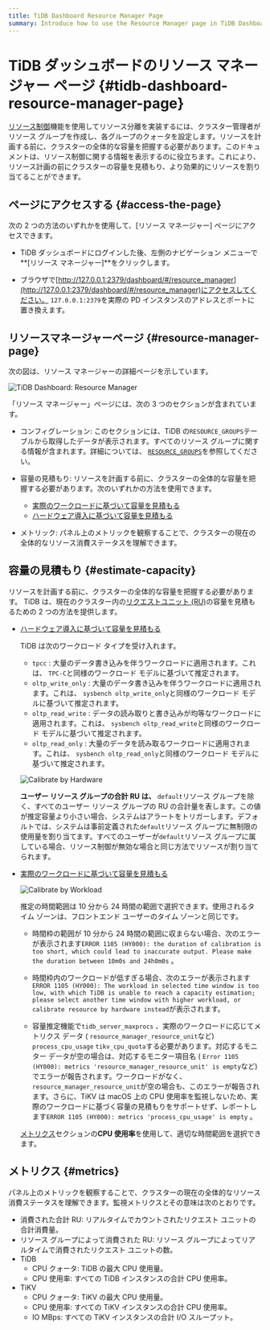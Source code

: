```yaml
---
title: TiDB Dashboard Resource Manager Page
summary: Introduce how to use the Resource Manager page in TiDB Dashboard to view the information about resource control, so you can estimate cluster capacity before resource planning and allocate resources more effectively.
---
```


# TiDB ダッシュボードのリソース マネージャー ページ {#tidb-dashboard-resource-manager-page}

[リソース制御](/tidb-resource-control.md)機能を使用してリソース分離を実装するには、クラスター管理者がリソース グループを作成し、各グループのクォータを設定します。リソースを計画する前に、クラスターの全体的な容量を把握する必要があります。このドキュメントは、リソース制御に関する情報を表示するのに役立ちます。これにより、リソース計画の前にクラスターの容量を見積もり、より効果的にリソースを割り当てることができます。

## ページにアクセスする {#access-the-page}

次の 2 つの方法のいずれかを使用して、[リソース マネージャー] ページにアクセスできます。

-   TiDB ダッシュボードにログインした後、左側のナビゲーション メニューで**[リソース マネージャー]**をクリックします。

-   ブラウザで[http://127.0.0.1:2379/dashboard/#/resource_manager](http://127.0.0.1:2379/dashboard/#/resource_manager)にアクセスしてください。 `127.0.0.1:2379`を実際の PD インスタンスのアドレスとポートに置き換えます。

## リソースマネージャーページ {#resource-manager-page}

次の図は、リソース マネージャーの詳細ページを示しています。

![TiDB Dashboard: Resource Manager](/media/dashboard/dashboard-resource-manager-info.png)

「リソース マネージャー」ページには、次の 3 つのセクションが含まれています。

-   コンフィグレーション: このセクションには、TiDB の`RESOURCE_GROUPS`テーブルから取得したデータが表示されます。すべてのリソース グループに関する情報が含まれます。詳細については、 [`RESOURCE_GROUPS`](/information-schema/information-schema-resource-groups.md)を参照してください。

-   容量の見積もり: リソースを計画する前に、クラスターの全体的な容量を把握する必要があります。次のいずれかの方法を使用できます。

    -   [実際のワークロードに基づいて容量を見積もる](/sql-statements/sql-statement-calibrate-resource.md#estimate-capacity-based-on-actual-workload)
    -   [ハードウェア導入に基づいて容量を見積もる](/sql-statements/sql-statement-calibrate-resource.md#estimate-capacity-based-on-hardware-deployment)

-   メトリック: パネル上のメトリックを観察することで、クラスターの現在の全体的なリソース消費ステータスを理解できます。

## 容量の見積もり {#estimate-capacity}

リソースを計画する前に、クラスターの全体的な容量を把握する必要があります。 TiDB は、現在のクラスター内の[リクエストユニット (RU)](/tidb-resource-control.md#what-is-request-unit-ru#what-is-request-unit-ru)の容量を見積もるための 2 つの方法を提供します。

-   [ハードウェア導入に基づいて容量を見積もる](/sql-statements/sql-statement-calibrate-resource.md#estimate-capacity-based-on-hardware-deployment)

    TiDB は次のワークロード タイプを受け入れます。

    -   `tpcc` : 大量のデータ書き込みを伴うワークロードに適用されます。これは、 `TPC-C`と同様のワークロード モデルに基づいて推定されます。
    -   `oltp_write_only` : 大量のデータ書き込みを伴うワークロードに適用されます。これは、 `sysbench oltp_write_only`と同様のワークロード モデルに基づいて推定されます。
    -   `oltp_read_write` : データの読み取りと書き込みが均等なワークロードに適用されます。これは、 `sysbench oltp_read_write`と同様のワークロード モデルに基づいて推定されます。
    -   `oltp_read_only` : 大量のデータを読み取るワークロードに適用されます。これは、 `sysbench oltp_read_only`と同様のワークロード モデルに基づいて推定されます。

    ![Calibrate by Hardware](/media/dashboard/dashboard-resource-manager-calibrate-by-hardware.png)

    **ユーザー リソース グループの合計 RU は、** `default`リソース グループを除く、すべてのユーザー リソース グループの RU の合計量を表します。この値が推定容量より小さい場合、システムはアラートをトリガーします。デフォルトでは、システムは事前定義された`default`リソース グループに無制限の使用量を割り当てます。すべてのユーザーが`default`リソース グループに属している場合、リソース制御が無効な場合と同じ方法でリソースが割り当てられます。

-   [実際のワークロードに基づいて容量を見積もる](/sql-statements/sql-statement-calibrate-resource.md#estimate-capacity-based-on-actual-workload)

    ![Calibrate by Workload](/media/dashboard/dashboard-resource-manager-calibrate-by-workload.png)

    推定の時間範囲は 10 分から 24 時間の範囲で選択できます。使用されるタイム ゾーンは、フロントエンド ユーザーのタイム ゾーンと同じです。

    -   時間枠の範囲が 10 分から 24 時間の範囲に収まらない場合、次のエラーが表示されます`ERROR 1105 (HY000): the duration of calibration is too short, which could lead to inaccurate output. Please make the duration between 10m0s and 24h0m0s` 。

    -   時間枠内のワークロードが低すぎる場合、次のエラーが表示されます`ERROR 1105 (HY000): The workload in selected time window is too low, with which TiDB is unable to reach a capacity estimation; please select another time window with higher workload, or calibrate resource by hardware instead`が表示されます。

    -   容量推定機能で`tidb_server_maxprocs` 、実際のワークロードに応じてメトリクス データ ( `resource_manager_resource_unit`など) `process_cpu_usage` `tikv_cpu_quota`する必要があります。対応するモニター データが空の場合は、対応するモニター項目名 ( `Error 1105 (HY000): metrics 'resource_manager_resource_unit' is empty`など) でエラーが報告されます。ワークロードがなく、 `resource_manager_resource_unit`が空の場合も、このエラーが報告されます。さらに、TiKV は macOS 上の CPU 使用率を監視しないため、実際のワークロードに基づく容量の見積もりをサポートせず、レポートします`ERROR 1105 (HY000): metrics 'process_cpu_usage' is empty` 。

    [メトリクス](#metrics)セクションの**CPU 使用率**を使用して、適切な時間範囲を選択できます。

## メトリクス {#metrics}

パネル上のメトリックを観察することで、クラスターの現在の全体的なリソース消費ステータスを理解できます。監視メトリクスとその意味は次のとおりです。

-   消費された合計 RU: リアルタイムでカウントされたリクエスト ユニットの合計消費量。
-   リソース グループによって消費された RU: リソース グループによってリアルタイムで消費されたリクエスト ユニットの数。
-   TiDB
    -   CPU クォータ: TiDB の最大 CPU 使用量。
    -   CPU 使用率: すべての TiDB インスタンスの合計 CPU 使用率。
-   TiKV
    -   CPU クォータ: TiKV の最大 CPU 使用量。
    -   CPU 使用率: すべての TiKV インスタンスの合計 CPU 使用率。
    -   IO MBps: すべての TiKV インスタンスの合計 I/O スループット。
